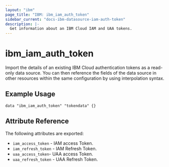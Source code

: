 ```yaml
---
layout: "ibm"
page_title: "IBM: ibm_iam_auth_token"
sidebar_current: "docs-ibm-datasource-iam-auth-token"
description: |-
  Get information about an IBM Cloud IAM and UAA tokens.
---
```


# ibm\_iam_auth_token

Import the details of an existing IBM Cloud authentication tokens as a read-only data source. You can then reference the fields of the data source in other resources within the same configuration by using interpolation syntax.

## Example Usage

```hcl
data "ibm_iam_auth_token" "tokendata" {}
```

## Attribute Reference

The following attributes are exported:

* `iam_access_token` - IAM access Token. 
* `iam_refresh_token` - IAM Refresh Token.
* `uaa_access_token`- UAA access Token. 
* `uaa_refresh_token` -  UAA Refresh Token.
  